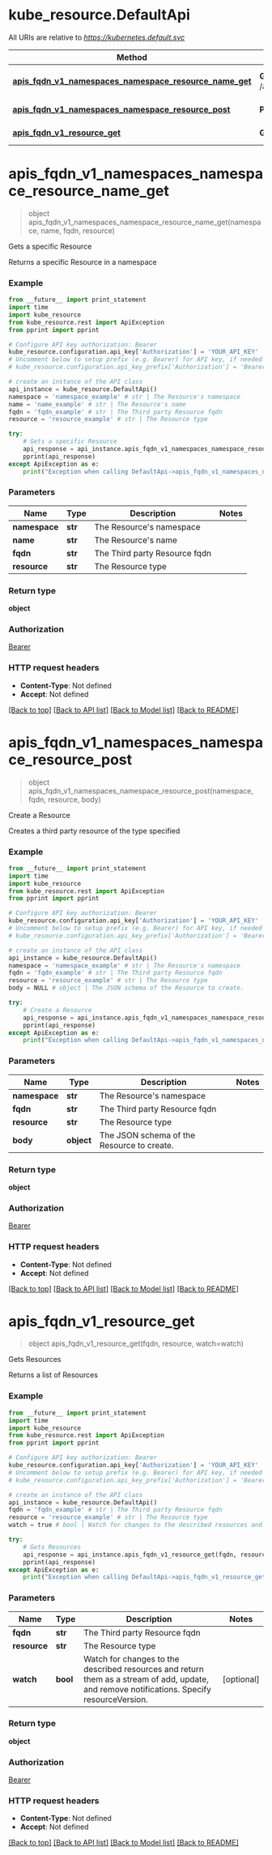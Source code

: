 # kube_resource.DefaultApi

All URIs are relative to *https://kubernetes.default.svc*

Method | HTTP request | Description
------------- | ------------- | -------------
[**apis_fqdn_v1_namespaces_namespace_resource_name_get**](DefaultApi.md#apis_fqdn_v1_namespaces_namespace_resource_name_get) | **GET** /apis/{fqdn}/v1/namespaces/{namespace}/{resource}/{name} | Gets a specific Resource
[**apis_fqdn_v1_namespaces_namespace_resource_post**](DefaultApi.md#apis_fqdn_v1_namespaces_namespace_resource_post) | **POST** /apis/{fqdn}/v1/namespaces/{namespace}/{resource} | Create a Resource
[**apis_fqdn_v1_resource_get**](DefaultApi.md#apis_fqdn_v1_resource_get) | **GET** /apis/{fqdn}/v1/{resource} | Gets Resources


# **apis_fqdn_v1_namespaces_namespace_resource_name_get**
> object apis_fqdn_v1_namespaces_namespace_resource_name_get(namespace, name, fqdn, resource)

Gets a specific Resource

Returns a specific Resource in a namespace

### Example 
```python
from __future__ import print_statement
import time
import kube_resource
from kube_resource.rest import ApiException
from pprint import pprint

# Configure API key authorization: Bearer
kube_resource.configuration.api_key['Authorization'] = 'YOUR_API_KEY'
# Uncomment below to setup prefix (e.g. Bearer) for API key, if needed
# kube_resource.configuration.api_key_prefix['Authorization'] = 'Bearer'

# create an instance of the API class
api_instance = kube_resource.DefaultApi()
namespace = 'namespace_example' # str | The Resource's namespace
name = 'name_example' # str | The Resource's name
fqdn = 'fqdn_example' # str | The Third party Resource fqdn
resource = 'resource_example' # str | The Resource type

try: 
    # Gets a specific Resource
    api_response = api_instance.apis_fqdn_v1_namespaces_namespace_resource_name_get(namespace, name, fqdn, resource)
    pprint(api_response)
except ApiException as e:
    print("Exception when calling DefaultApi->apis_fqdn_v1_namespaces_namespace_resource_name_get: %s\n" % e)
```

### Parameters

Name | Type | Description  | Notes
------------- | ------------- | ------------- | -------------
 **namespace** | **str**| The Resource&#39;s namespace | 
 **name** | **str**| The Resource&#39;s name | 
 **fqdn** | **str**| The Third party Resource fqdn | 
 **resource** | **str**| The Resource type | 

### Return type

**object**

### Authorization

[Bearer](../README.md#Bearer)

### HTTP request headers

 - **Content-Type**: Not defined
 - **Accept**: Not defined

[[Back to top]](#) [[Back to API list]](../README.md#documentation-for-api-endpoints) [[Back to Model list]](../README.md#documentation-for-models) [[Back to README]](../README.md)

# **apis_fqdn_v1_namespaces_namespace_resource_post**
> object apis_fqdn_v1_namespaces_namespace_resource_post(namespace, fqdn, resource, body)

Create a Resource

Creates a third party resource of the type specified

### Example 
```python
from __future__ import print_statement
import time
import kube_resource
from kube_resource.rest import ApiException
from pprint import pprint

# Configure API key authorization: Bearer
kube_resource.configuration.api_key['Authorization'] = 'YOUR_API_KEY'
# Uncomment below to setup prefix (e.g. Bearer) for API key, if needed
# kube_resource.configuration.api_key_prefix['Authorization'] = 'Bearer'

# create an instance of the API class
api_instance = kube_resource.DefaultApi()
namespace = 'namespace_example' # str | The Resource's namespace
fqdn = 'fqdn_example' # str | The Third party Resource fqdn
resource = 'resource_example' # str | The Resource type
body = NULL # object | The JSON schema of the Resource to create.

try: 
    # Create a Resource
    api_response = api_instance.apis_fqdn_v1_namespaces_namespace_resource_post(namespace, fqdn, resource, body)
    pprint(api_response)
except ApiException as e:
    print("Exception when calling DefaultApi->apis_fqdn_v1_namespaces_namespace_resource_post: %s\n" % e)
```

### Parameters

Name | Type | Description  | Notes
------------- | ------------- | ------------- | -------------
 **namespace** | **str**| The Resource&#39;s namespace | 
 **fqdn** | **str**| The Third party Resource fqdn | 
 **resource** | **str**| The Resource type | 
 **body** | **object**| The JSON schema of the Resource to create. | 

### Return type

**object**

### Authorization

[Bearer](../README.md#Bearer)

### HTTP request headers

 - **Content-Type**: Not defined
 - **Accept**: Not defined

[[Back to top]](#) [[Back to API list]](../README.md#documentation-for-api-endpoints) [[Back to Model list]](../README.md#documentation-for-models) [[Back to README]](../README.md)

# **apis_fqdn_v1_resource_get**
> object apis_fqdn_v1_resource_get(fqdn, resource, watch=watch)

Gets Resources

Returns a list of Resources

### Example 
```python
from __future__ import print_statement
import time
import kube_resource
from kube_resource.rest import ApiException
from pprint import pprint

# Configure API key authorization: Bearer
kube_resource.configuration.api_key['Authorization'] = 'YOUR_API_KEY'
# Uncomment below to setup prefix (e.g. Bearer) for API key, if needed
# kube_resource.configuration.api_key_prefix['Authorization'] = 'Bearer'

# create an instance of the API class
api_instance = kube_resource.DefaultApi()
fqdn = 'fqdn_example' # str | The Third party Resource fqdn
resource = 'resource_example' # str | The Resource type
watch = true # bool | Watch for changes to the described resources and return them as a stream of add, update, and remove notifications. Specify resourceVersion. (optional)

try: 
    # Gets Resources
    api_response = api_instance.apis_fqdn_v1_resource_get(fqdn, resource, watch=watch)
    pprint(api_response)
except ApiException as e:
    print("Exception when calling DefaultApi->apis_fqdn_v1_resource_get: %s\n" % e)
```

### Parameters

Name | Type | Description  | Notes
------------- | ------------- | ------------- | -------------
 **fqdn** | **str**| The Third party Resource fqdn | 
 **resource** | **str**| The Resource type | 
 **watch** | **bool**| Watch for changes to the described resources and return them as a stream of add, update, and remove notifications. Specify resourceVersion. | [optional] 

### Return type

**object**

### Authorization

[Bearer](../README.md#Bearer)

### HTTP request headers

 - **Content-Type**: Not defined
 - **Accept**: Not defined

[[Back to top]](#) [[Back to API list]](../README.md#documentation-for-api-endpoints) [[Back to Model list]](../README.md#documentation-for-models) [[Back to README]](../README.md)

